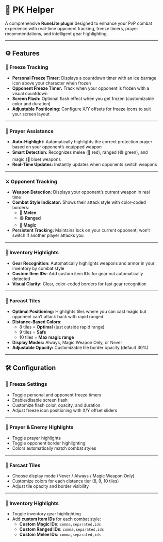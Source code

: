 # 🧠 PK Helper

A comprehensive **RuneLite plugin** designed to enhance your PvP combat experience with real-time opponent tracking, freeze timers, prayer recommendations, and intelligent gear highlighting.

---

## ⚙️ Features

### 🧊 Freeze Tracking
- **Personal Freeze Timer:** Displays a countdown timer with an ice barrage icon above your character when frozen  
- **Opponent Freeze Timer:** Track when your opponent is frozen with a visual countdown  
- **Screen Flash:** Optional flash effect when you get frozen (customizable color and duration)  
- **Adjustable Positioning:** Configure X/Y offsets for freeze icons to suit your screen layout  

---

### 🙏 Prayer Assistance
- **Auto-Highlight:** Automatically highlights the correct protection prayer based on your opponent’s equipped weapon  
- **Smart Detection:** Recognizes melee (🔴 red), ranged (🟢 green), and magic (🔵 blue) weapons  
- **Real-Time Updates:** Instantly updates when opponents switch weapons  

---

### ⚔️ Opponent Tracking
- **Weapon Detection:** Displays your opponent’s current weapon in real time  
- **Combat Style Indicator:** Shows their attack style with color-coded borders:  
  - 🔴 **Melee**  
  - 🟢 **Ranged**  
  - 🔵 **Magic**  
- **Persistent Tracking:** Maintains lock on your current opponent, won’t switch if another player attacks you  

---

### 🎒 Inventory Highlights
- **Gear Recognition:** Automatically highlights weapons and armor in your inventory by combat style  
- **Custom Item IDs:** Add custom item IDs for gear not automatically detected  
- **Visual Clarity:** Clear, color-coded borders for fast gear recognition  

---

### 📍 Farcast Tiles
- **Optimal Positioning:** Highlights tiles where you can cast magic but opponent can’t attack back with rapid ranged  
- **Distance-Based Colors:**
  - 8 tiles = **Optimal** (just outside rapid range)  
  - 9 tiles = **Safe**  
  - 10 tiles = **Max magic range**
- **Display Modes:** Always, Magic Weapon Only, or Never  
- **Adjustable Opacity:** Customizable tile border opacity (default 30%)  

---

## 🛠️ Configuration

### 🧊 Freeze Settings
- Toggle personal and opponent freeze timers  
- Enable/disable screen flash  
- Customize flash color, opacity, and duration  
- Adjust freeze icon positioning with X/Y offset sliders  

---

### 🙏 Prayer & Enemy Highlights
- Toggle prayer highlights  
- Toggle opponent border highlighting  
- Colors automatically match combat styles  

---

### 📍 Farcast Tiles
- Choose display mode (Never / Always / Magic Weapon Only)  
- Customize colors for each distance tier (8, 9, 10 tiles)  
- Adjust tile opacity and border visibility  

---

### 🎒 Inventory Highlights
- Toggle inventory gear highlighting  
- Add **custom item IDs** for each combat style:
  - **Custom Magic IDs:** `comma,separated,ids`
  - **Custom Ranged IDs:** `comma,separated,ids`
  - **Custom Melee IDs:** `comma,separated,ids`

